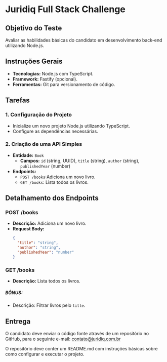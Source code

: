 # Juridiq Full Stack Challenge

## Objetivo do Teste

Avaliar as habilidades básicas do candidato em desenvolvimento back-end utilizando Node.js.

## Instruções Gerais

- **Tecnologias:** Node.js com TypeScript.
- **Framework:** Fastify (opcional).
- **Ferramentas:** Git para versionamento de código.

## Tarefas

### 1. Configuração do Projeto

- Inicialize um novo projeto Node.js utilizando TypeScript.
- Configure as dependências necessárias.

### 2. Criação de uma API Simples

- **Entidade:** `Book`
  - **Campos:** `id` (string, UUID), `title` (string), `author` (string), `publishedYear` (number)
- **Endpoints:**
  - `POST /books`:Adiciona um novo livro.
  - `GET /books`: Lista todos os livros.

## Detalhamento dos Endpoints

### POST /books

- **Descrição:** Adiciona um novo livro.
- **Request Body:**
  ```json
  {
    "title": "string",
    "author": "string",
    "publishedYear": "number"
  }
  ```

### GET /books

- **Descrição:** Lista todos os livros.

##### BÔNUS:

- Descrição: Filtrar livros pelo `title`.

## Entrega

O candidato deve enviar o código fonte através de um repositório no GitHub, para o seguinte e-mail: contato@juridiq.com.br

O repositório deve conter um README.md com instruções básicas sobre como configurar e executar o projeto.

